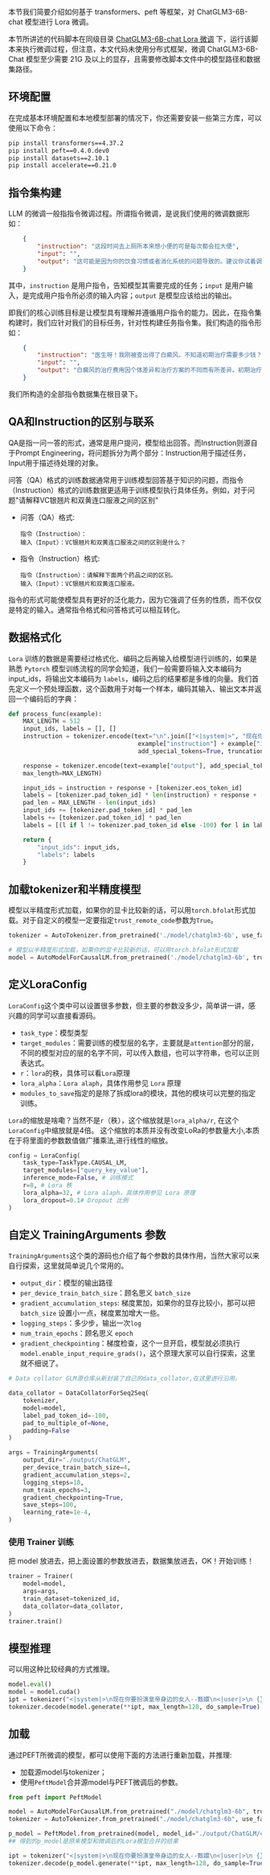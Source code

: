 



本节我们简要介绍如何基于 transformers、peft 等框架，对 ChatGLM3-6B-chat 模型进行 Lora 微调。

本节所讲述的代码脚本在同级目录 [ChatGLM3-6B-chat Lora 微调](./06-ChatGLM3-6B-Lora微调.py) 下，运行该脚本来执行微调过程，但注意，本文代码未使用分布式框架，微调 ChatGLM3-6B-Chat 模型至少需要 21G 及以上的显存，且需要修改脚本文件中的模型路径和数据集路径。



## 环境配置

在完成基本环境配置和本地模型部署的情况下，你还需要安装一些第三方库，可以使用以下命令：

```bash
pip install transformers==4.37.2
pip install peft==0.4.0.dev0
pip install datasets==2.10.1
pip install accelerate==0.21.0
```



## 指令集构建

LLM 的微调一般指指令微调过程。所谓指令微调，是说我们使用的微调数据形如：

```json
    {
        "instruction": "这段时间去上厕所本来想小便的可是每次都会拉大便",
        "input": "",
        "output": "这可能是因为你的饮食习惯或者消化系统的问题导致的。建议你试着调整一下饮食，增加膳食纤维的摄入量，多喝水，避免过度依赖泻药。同时，如果问题持续存在，建议去医院检查一下，排除肠道疾病等可能性。"
    }
```

其中，`instruction` 是用户指令，告知模型其需要完成的任务；`input` 是用户输入，是完成用户指令所必须的输入内容；`output` 是模型应该给出的输出。

即我们的核心训练目标是让模型具有理解并遵循用户指令的能力。因此，在指令集构建时，我们应针对我们的目标任务，针对性构建任务指令集。我们构造的指令形如：

```json
    {
        "instruction": "医生呀！我刚被查出得了白癜风，不知道初期治疗需要多少钱？",
        "input": "",
        "output": "白癜风的治疗费用因个体差异和治疗方案的不同而有所差异。初期治疗主要以口服药物和外用药物为主，费用相对较低，一般几百元左右。但是，如果采用激光治疗、光疗等高端治疗方法，费用会更高。建议您咨询专业医生，根据自己的情况进行治疗方案的选择，同时了解相关的费用情况。"
    }
```
我们所构造的全部指令数据集在根目录下。

## QA和Instruction的区别与联系
QA是指一问一答的形式，通常是用户提问，模型给出回答。而Instruction则源自于Prompt Engineering，将问题拆分为两个部分：Instruction用于描述任务，Input用于描述待处理的对象。

问答（QA）格式的训练数据通常用于训练模型回答基于知识的问题，而指令（Instruction）格式的训练数据更适用于训练模型执行具体任务。例如，对于问题"请解释VC银翘片和双黄连口服液之间的区别"
- 问答（QA）格式:
    ```
    指令（Instruction）： 
    输入（Input）：VC银翘片和双黄连口服液之间的区别是什么？
    ```

- 指令（Instruction）格式:
    ```
    指令（Instruction）：请解释下面两个药品之间的区别。
    输入（Input）：VC银翘片和双黄连口服液。
    ```
指令的形式可能使模型具有更好的泛化能力，因为它强调了任务的性质，而不仅仅是特定的输入。通常指令格式和问答格式可以相互转化。

## 数据格式化

`Lora` 训练的数据是需要经过格式化、编码之后再输入给模型进行训练的，如果是熟悉 `Pytorch` 模型训练流程的同学会知道，我们一般需要将输入文本编码为 input_ids，将输出文本编码为 `labels`，编码之后的结果都是多维的向量。我们首先定义一个预处理函数，这个函数用于对每一个样本，编码其输入、输出文本并返回一个编码后的字典：

```python
def process_func(example):
    MAX_LENGTH = 512
    input_ids, labels = [], []
    instruction = tokenizer.encode(text="\n".join(["<|system|>", "现在你要扮演皇帝身边的女人--甄嬛", "<|user|>", 
                                    example["instruction"] + example["input"] + "<|assistant|>"]).strip() + "\n",
                                    add_special_tokens=True, truncation=True, max_length=MAX_LENGTH)

    response = tokenizer.encode(text=example["output"], add_special_tokens=False, truncation=True,
    max_length=MAX_LENGTH)

    input_ids = instruction + response + [tokenizer.eos_token_id]
    labels = [tokenizer.pad_token_id] * len(instruction) + response + [tokenizer.eos_token_id]
    pad_len = MAX_LENGTH - len(input_ids)
    input_ids += [tokenizer.pad_token_id] * pad_len
    labels += [tokenizer.pad_token_id] * pad_len
    labels = [(l if l != tokenizer.pad_token_id else -100) for l in labels]

    return {
        "input_ids": input_ids,
        "labels": labels
    }
```



## 加载tokenizer和半精度模型

模型以半精度形式加载，如果你的显卡比较新的话，可以用`torch.bfolat`形式加载。对于自定义的模型一定要指定`trust_remote_code`参数为`True`。

```python
tokenizer = AutoTokenizer.from_pretrained('./model/chatglm3-6b', use_fast=False, trust_remote_code=True)

# 模型以半精度形式加载，如果你的显卡比较新的话，可以用torch.bfolat形式加载
model = AutoModelForCausalLM.from_pretrained('./model/chatglm3-6b', trust_remote_code=True, torch_dtype=torch.half, device_map="auto")
```

## 定义LoraConfig

`LoraConfig`这个类中可以设置很多参数，但主要的参数没多少，简单讲一讲，感兴趣的同学可以直接看源码。

- `task_type`：模型类型
- `target_modules`：需要训练的模型层的名字，主要就是`attention`部分的层，不同的模型对应的层的名字不同，可以传入数组，也可以字符串，也可以正则表达式。
- `r`：`lora`的秩，具体可以看`Lora`原理
- `lora_alpha`：`Lora alaph`，具体作用参见 `Lora` 原理 
- `modules_to_save`指定的是除了拆成lora的模块，其他的模块可以完整的指定训练。

`Lora`的缩放是啥嘞？当然不是`r`（秩），这个缩放就是`lora_alpha/r`, 在这个`LoraConfig`中缩放就是4倍。
这个缩放的本质并没有改变LoRa的参数量大小,本质在于将里面的参数数值做广播乘法,进行线性的缩放。

```python
config = LoraConfig(
    task_type=TaskType.CAUSAL_LM, 
    target_modules=["query_key_value"],
    inference_mode=False, # 训练模式
    r=8, # Lora 秩
    lora_alpha=32, # Lora alaph，具体作用参见 Lora 原理
    lora_dropout=0.1# Dropout 比例
)
```

## 自定义 TrainingArguments 参数

`TrainingArguments`这个类的源码也介绍了每个参数的具体作用，当然大家可以来自行探索，这里就简单说几个常用的。

- `output_dir`：模型的输出路径
- `per_device_train_batch_size`：顾名思义 `batch_size`
- `gradient_accumulation_steps`: 梯度累加，如果你的显存比较小，那可以把 `batch_size` 设置小一点，梯度累加增大一些。
- `logging_steps`：多少步，输出一次`log`
- `num_train_epochs`：顾名思义 `epoch`
- `gradient_checkpointing`：梯度检查，这个一旦开启，模型就必须执行`model.enable_input_require_grads()`，这个原理大家可以自行探索，这里就不细说了。

```python
# Data collator GLM源仓库从新封装了自己的data_collator,在这里进行沿用。

data_collator = DataCollatorForSeq2Seq(
    tokenizer,
    model=model,
    label_pad_token_id=-100,
    pad_to_multiple_of=None,
    padding=False
)

args = TrainingArguments(
    output_dir="./output/ChatGLM",
    per_device_train_batch_size=4,
    gradient_accumulation_steps=2,
    logging_steps=10,
    num_train_epochs=3,
    gradient_checkpointing=True,
    save_steps=100,
    learning_rate=1e-4,
)
```

### 使用 Trainer 训练

把 model 放进去，把上面设置的参数放进去，数据集放进去，OK！开始训练！

```python
trainer = Trainer(
    model=model,
    args=args,
    train_dataset=tokenized_id,
    data_collator=data_collator,
)
trainer.train()
```

## 模型推理

可以用这种比较经典的方式推理。

```python
model.eval()
model = model.cuda()
ipt = tokenizer("<|system|>\n现在你要扮演皇帝身边的女人--甄嬛\n<|user|>\n {}\n{}".format("你是谁？", "").strip() + "<|assistant|>\n", return_tensors="pt").to(model.device)
tokenizer.decode(model.generate(**ipt, max_length=128, do_sample=True)[0], skip_special_tokens=True)
```

## 加载
通过PEFT所微调的模型，都可以使用下面的方法进行重新加载，并推理:
- 加载源model与tokenizer；
- 使用`PeftModel`合并源model与PEFT微调后的参数。

```python
from peft import PeftModel

model = AutoModelForCausalLM.from_pretrained("./model/chatglm3-6b", trust_remote_code=True, low_cpu_mem_usage=True)
tokenizer = AutoTokenizer.from_pretrained("./model/chatglm3-6b", use_fast=False, trust_remote_code=True)

p_model = PeftModel.from_pretrained(model, model_id="./output/ChatGLM/checkpoint-1000/")  # 将训练所得的LoRa权重加载起来
## 得到的p_model是原来模型和微调后的Lora模型合并的结果

ipt = tokenizer("<|system|>\n现在你要扮演皇帝身边的女人--甄嬛\n<|user|>\n {}\n{}".format("你是谁？", "").strip() + "<|assistant|>\n", return_tensors="pt").to(model.device)
tokenizer.decode(p_model.generate(**ipt, max_length=128, do_sample=True)[0], skip_special_tokens=True)

```
